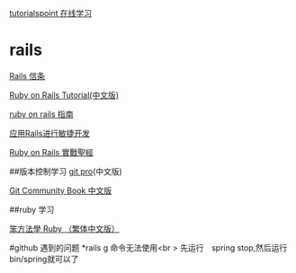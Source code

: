 [tutorialspoint 在线学习](http://www.tutorialspoint.com/)
# rails
[Rails 信条](https://ruby-china.org/wiki/the-rails-doctrine)

[Ruby on Rails Tutorial(中文版)](https://railstutorial-china.org/book/)

[ruby on rails 指南](http://guides.ruby-china.org/index.html)

[应用Rails进行敏捷开发](https://book.douban.com/subject/1839273/)

[Ruby on Rails 實戰聖經](https://ihower.tw/rails4/index.html)

##版本控制学习
[git pro](https://git-scm.com/book/zh/v2)(中文版)

[Git Community Book 中文版](http://gitbook.liuhui998.com/index.html)

##ruby 学习

[笨方法學 Ruby （繁体中文版）](http://lrthw.github.io/)

#github 遇到的问题
	*rails g 命令无法使用<br \>
		先运行　spring stop,然后运行bin/spring就可以了
